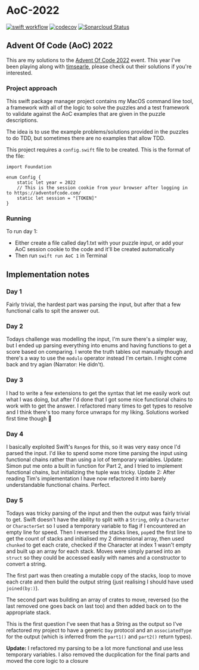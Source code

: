 # AoC-2022
[![swift workflow](https://github.com/mikezs/AoC-2022/actions/workflows/swift.yml/badge.svg)](https://github.com/mikezs/AoC-2022/actions)
[![codecov](https://codecov.io/gh/mikezs/AoC-2022/branch/develop/graph/badge.svg?token=64OZZEYDTF)](https://codecov.io/gh/mikezs/AoC-2022)
[![Sonarcloud Status](https://sonarcloud.io/api/project_badges/measure?project=mikezs_AoC-2022&metric=alert_status)](https://sonarcloud.io/dashboard?id=mikezs_AoC-2022)

## Advent Of Code (AoC) 2022

This are my solutions to the [Advent Of Code 2022](https://adventofcode.com/2022/) event. This year I've been playing along with [timsearle](https://github.com/timsearle/), please check out their solutions if you're interested.

### Project approach

This swift package manager project contains my MacOS command line tool, a framework with all of the logic to solve the puzzles and a test framework to validate against the AoC examples that are given in the puzzle descriptions.

The idea is to use the example problems/solutions provided in the puzzles to do TDD, but sometimes there are no examples that allow TDD.

This project requires a `config.swift` file to be created. This is the format of the file:

```
import Foundation

enum Config {
    static let year = 2022
    // This is the session cookie from your browser after logging in to https://adventofcode.com/
    static let session = "[TOKEN]"
}
```

### Running

To run day 1:
- Either create a file called day1.txt with your puzzle input, or add your AoC session cookie to the code and it'll be created automatically
- Then run `swift run AoC 1` in Terminal

## Implementation notes

### Day 1
Fairly trivial, the hardest part was parsing the input, but after that a few functional calls to spit the answer out.

### Day 2
Todays challenge was modelling the input, I'm sure there's a simpler way, but I ended up parsing everything into enums and having functions to get a score based on comparing. I wrote the truth tables out manually though and there's a way to use the `modulo` operator instead I'm certain. I might come back and try agian (Narrator: He didn't).

### Day 3
I had to write a few extensions to get the syntax that let me easily work out what I was doing, but after I'd done that I got some nice functional chains to work with to get the answer. I refactored many times to get types to resolve and I think there's too many force unwraps for my liking. Solutions worked first time though 🎉

### Day 4
I basically exploited Swift's `Range`s for this, so it was very easy once I'd parsed the input. I'd like to spend some more time parsing the input using functional chains rather than using a lot of temporary variables.  Update: Simon put me onto a built in function for Part 2, and I tried to implement functional chains, but initializing the tuple was tricky. Update 2: After reading Tim's implementation I have now refactored it into barely understandable functional chains. Perfect.

### Day 5
Todays was tricky parsing of the input and then the output was fairly trivial to get. Swift doesn't have the ability to split with a `String`, only a `Character` or `CharacterSet` so I used a temporary variable to flag if I encountered an empty line for speed. Then I reversed the stacks lines, `pop`ed the first line to get the count of stacks and initialised my 2 dimensional array, then used `chunked` to get each crate, checked if the Character at index 1 wasn't empty and built up an array for each stack. Moves were simply parsed into an `struct` so they could be accessed easily with names and a constructor to convert a string.

 The first part was then creating a mutable copy of the stacks, loop to move each crate and then build the output string (just realising I should have used `joined(by:)`).
 
 The second part was building an array of crates to move, reversed (so the last removed one goes back on last too) and then added back on to the appropriate stack.
 
 This is the first question I've seen that has a String as the output so I've refactored my project to have a generic `Day` protocol and an `associatedType` for the output (which is inferred from the `part1()` and `part2()` return types).

**Update:** I refactored my parsing to be a lot more functional and use less temporary variables. I also removed the ducplication for the final parts and moved the core logic to a closure

